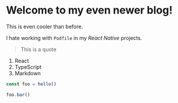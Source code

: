 # Welcome to my even newer blog!

This is even cooler than before.

I hate working with `Podfile` in my _React Native_ projects.

> This is a quote

1. React
2. TypeScript
3. Markdown

```typescript
const foo = hello()

foo.bar()
```
